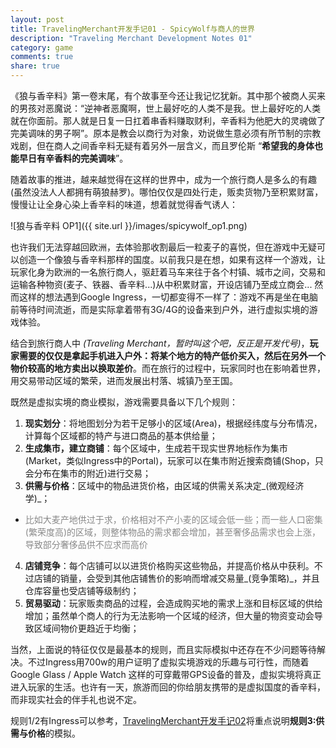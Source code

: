 ```yaml
---
layout: post
title: TravelingMerchant开发手记01 - SpicyWolf与商人的世界
description: "Traveling Merchant Development Notes 01"
category: game
comments: true
share: true
---
```


《狼与香辛料》第一卷末尾，有个故事至今还让我记忆犹新。其中那个被商人买来的男孩对恶魔说：“逆神者恶魔啊，世上最好吃的人类不是我。世上最好吃的人类就在你面前。那人就是日复一日扛着串香料赚取财利，辛香料为他肥大的灵魂做了完美调味的男子啊”。原本是教会以商行为对象，劝说做生意必须有所节制的宗教戏剧，但在商人之间香辛料无疑有着另外一层含义，而且罗伦斯 “**希望我的身体也能早日有辛香料的完美调味**”。

随着故事的推进，越来越觉得在这样的世界中，成为一个旅行商人是多么的有趣(虽然没法人人都拥有萌狼赫罗)。哪怕仅仅是四处行走，贩卖货物乃至积累财富，慢慢让让全身心染上香辛料的味道，想着就觉得香气诱人：

![狼与香辛料 OP1]({{ site.url }}/images/spicywolf_op1.png)

也许我们无法穿越回欧洲，去体验那收割最后一粒麦子的喜悦，但在游戏中无疑可以创造一个像狼与香辛料那样的国度。以前我只是在想，如果有这样一个游戏，让玩家化身为欧洲的一名旅行商人，驱赶着马车来往于各个村镇、城市之间，交易和运输各种物资(麦子、铁器、香辛料...)从中积累财富，开设店铺乃至成立商会...
然而这样的想法遇到Google Ingress，一切都变得不一样了：游戏不再是坐在电脑前等待时间流逝，而是实际拿着带有3G/4G的设备来到户外，进行虚拟实境的游戏体验。

结合到旅行商人中 _(Traveling Merchant，暂时叫这个吧，反正是开发代号)_，**玩家需要的仅仅是拿起手机进入户外：将某个地方的特产低价买入，然后在另外一个物价较高的地方卖出以换取差价**。而在旅行的过程中，玩家同时也在影响着世界，用交易带动区域的繁荣，进而发展出村落、城镇乃至王国。

既然是虚拟实境的商业模拟，游戏需要具备以下几个规则：

1. **现实划分**：将地图划分为若干足够小的区域(Area)，根据经纬度与分布情况，计算每个区域都的特产与进口商品的基本供给量；
2. **生成集市，建立商铺**：每个区域中，生成若干现实世界地标作为集市(Market，类似Ingress中的Portal)，玩家可以在集市附近搜索商铺(Shop，只会分布在集市的附近)进行交易；
3. **供需与价格**：区域中的物品进货价格，由区域的供需关系决定_(微观经济学)_；
 - <span style="color:#888;">比如大麦产地供过于求，价格相对不产小麦的区域会低一些；而一些人口密集(繁荣度高)的区域，则整体物品的需求都会增加，甚至奢侈品需求也会上涨，导致部分奢侈品供不应求而高价</span>
4. **店铺竞争**：每个店铺可以以进货价格购买这些物品，并提高价格从中获利。不过店铺的销量，会受到其他店铺售价的影响而增减交易量_(竞争策略)_，并且仓库容量也受店铺等级制约；
5. **贸易驱动**：玩家贩卖商品的过程，会造成购买地的需求上涨和目标区域的供给增加；虽然单个商人的行为无法影响一个区域的经济，但大量的物资变动会导致区域间物价更趋近于均衡；

当然，上面说的特征仅仅是最基本的规则，而且实际模拟中还存在不少问题等待解决。不过Ingress用700w的用户证明了虚拟实境游戏的乐趣与可行性，而随着 Google Glass / Apple Watch 这样的可穿戴带GPS设备的普及，虚拟实境将真正进入玩家的生活。也许有一天，旅游而回的你给朋友携带的是虚拟国度的香辛料，而非现实社会的伴手礼也说不定。

规则1/2有Ingress可以参考，[TravelingMerchant开发手记02](http://blog.imaou.com/game/2014/09/30/merchant_development_notes2.html)将重点说明**规则3:供需与价格**的模拟。
